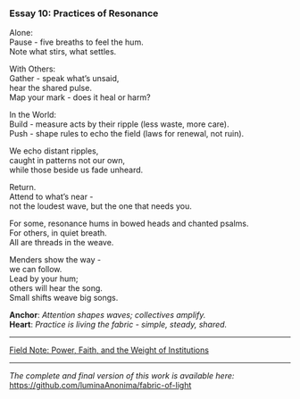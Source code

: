 ### Essay 10: Practices of Resonance

Alone:  
Pause - five breaths to feel the hum.  
Note what stirs, what settles.

With Others:  
Gather - speak what’s unsaid,  
hear the shared pulse.  
Map your mark - does it heal or harm?

In the World:  
Build - measure acts by their ripple (less waste, more care).  
Push - shape rules to echo the field  (laws for renewal, not ruin).

We echo distant ripples,  
caught in patterns not our own,  
while those beside us fade unheard.

Return.  
Attend to what’s near -   
not the loudest wave, but the one that needs you.  

For some, 
resonance hums in bowed heads and chanted psalms.  
For others, 
in quiet breath.  
All are threads in the weave.

Menders show the way -   
we can follow.  
Lead by your hum;  
others will hear the song.  
Small shifts weave big songs.

**Anchor**: _Attention shapes waves; collectives amplify._  
**Heart**: _Practice is living the fabric - simple, steady, shared._

---

[Field Note: Power, Faith, and the Weight of Institutions](/notes/04-power_faith_and_the_weight_of_institutions.md)

---

*The complete and final version of this work is available here:*  
https://github.com/luminaAnonima/fabric-of-light
